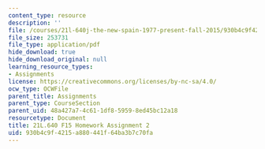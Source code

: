 ```yaml
---
content_type: resource
description: ''
file: /courses/21l-640j-the-new-spain-1977-present-fall-2015/930b4c9f4215a880441f64ba3b7c70fa_MIT21L_640JF15_HW_ses2.pdf
file_size: 253731
file_type: application/pdf
hide_download: true
hide_download_original: null
learning_resource_types:
- Assignments
license: https://creativecommons.org/licenses/by-nc-sa/4.0/
ocw_type: OCWFile
parent_title: Assignments
parent_type: CourseSection
parent_uid: 48a427a7-4c61-1df8-5959-8ed45bc12a18
resourcetype: Document
title: 21L.640 F15 Homework Assignment 2
uid: 930b4c9f-4215-a880-441f-64ba3b7c70fa
---
```

